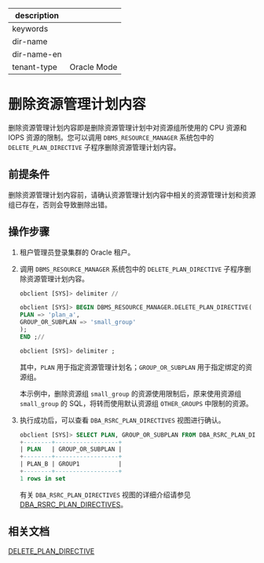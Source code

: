 |description||
|---|---|
|keywords||
|dir-name||
|dir-name-en||
|tenant-type|Oracle Mode|

# 删除资源管理计划内容

删除资源管理计划内容即是删除资源管理计划中对资源组所使用的 CPU 资源和 IOPS 资源的限制。您可以调用 `DBMS_RESOURCE_MANAGER` 系统包中的 `DELETE_PLAN_DIRECTIVE` 子程序删除资源管理计划内容。

## 前提条件

删除资源管理计划内容前，请确认资源管理计划内容中相关的资源管理计划和资源组已存在，否则会导致删除出错。

## 操作步骤

1. 租户管理员登录集群的 Oracle 租户。

2. 调用 `DBMS_RESOURCE_MANAGER` 系统包中的 `DELETE_PLAN_DIRECTIVE` 子程序删除资源管理计划内容。

   ```sql
   obclient [SYS]> delimiter //

   obclient [SYS]> BEGIN DBMS_RESOURCE_MANAGER.DELETE_PLAN_DIRECTIVE(
   PLAN => 'plan_a',
   GROUP_OR_SUBPLAN => 'small_group'
   );
   END ;//

   obclient [SYS]> delimiter ;
   ```

   其中，`PLAN` 用于指定资源管理计划名；`GROUP_OR_SUBPLAN` 用于指定绑定的资源组。

   本示例中，删除资源组 `small_group` 的资源使用限制后，原来使用资源组 `small_group` 的 SQL，将转而使用默认资源组 `OTHER_GROUPS` 中限制的资源。

3. 执行成功后，可以查看 `DBA_RSRC_PLAN_DIRECTIVES` 视图进行确认。

   ```sql
   obclient [SYS]> SELECT PLAN, GROUP_OR_SUBPLAN FROM DBA_RSRC_PLAN_DIRECTIVES;
   +--------+------------------+
   | PLAN   | GROUP_OR_SUBPLAN |
   +--------+------------------+
   | PLAN_B | GROUP1           |
   +--------+------------------+
   1 rows in set
   ```

   有关 `DBA_RSRC_PLAN_DIRECTIVES` 视图的详细介绍请参见 [DBA_RSRC_PLAN_DIRECTIVES](../../../../../700.reference/700.system-views/500.system-view-of-oracle-mode/200.dictionary-view-of-oracle-mode/17800.dba_rsrc_plan_directives-of-oracle-mode.md)。

## 相关文档

[DELETE_PLAN_DIRECTIVE](../../../../../700.reference/500.sql-reference/300.pl-reference/300.pl-oracle/1400.pl-system-package-oracle/13300.dbms-resource-manager-oracle/700.delete-plan-directive-oracle.md)
